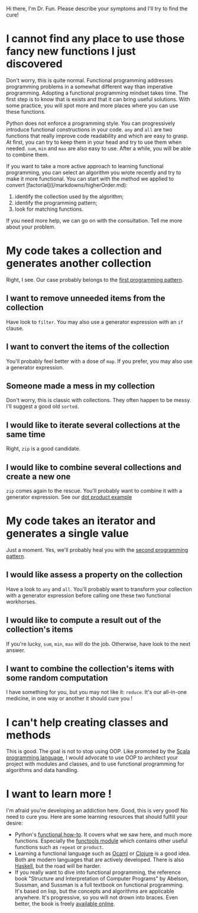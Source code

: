 Hi there, I'm Dr. Fun. Please describe your symptoms and I'll try to find the cure!

# I cannot find any place to use those fancy new functions I just discovered

Don't worry, this is quite normal. Functional programming addresses programming problems in a somewhat different way than imperative programming. Adopting a functional programming mindset takes time. The first step is to know that is exists and that it can bring useful solutions. With some practice, you will spot more and more places where you can use these functions.

Python does not enforce a programming style. You can progressively introduce functional constructions in your code. `any` and `all` are two functions that really improve code readability and which are easy to grasp. At first, you can try to keep them in your head and try to use them when needed. `sum`, `min` and `max` are also easy to use. After a while, you will be able to combine them.

If you want to take a more active approach to learning functional programming, you can select an algorithm you wrote recently and try to make it more functional. You can start with the method we applied to convert [factorial]((/markdowns/higherOrder.md):
 1. identify the collection used by the algorithm;
 2. identify the programming pattern;
 3. look for matching functions.

If you need more help, we can go on with the consultation. Tell me more about your problem.   

# My code takes a collection and generates another collection

Right, I see. Our case probably belongs to the [first programming pattern](/markdowns/higherOrder.md).

## I want to remove unneeded items from the collection

Have look to `filter`. You may also use a generator expression with an `if` clause.  

## I want to convert the items of the collection

You'll probably feel better with a dose of `map`. If you prefer, you may also use a generator expression.

## Someone made a mess in my collection

Don't worry, this is classic with collections. They often happen to be messy. I'll suggest a good old `sorted`.

## I would like to iterate several collections at the same time

Right, `zip` is a good candidate.

## I would like to combine several collections and create a new one

`zip` comes again to the rescue. You'll probably want to combine it with a generator expression. See our [dot product example](/markdowns/collections.md#dotProduct)

# My code takes an iterator and generates a single value

Just a moment. Yes, we'll probably heal you with the [second programming pattern](/markdowns/higherOrder.md#secondPattern).

## I would like assess a property on the collection

Have a look to `any` and `all`. You'll probably want to transform your collection with a generator expression before calling one these two functional workhorses.  

## I would like to compute a result out of the collection's items

If you're lucky, `sum`, `min`, `max` will do the job. Otherwise, have look to the next answer.

## I want to combine the collection's items with some random computation

I have something for you, but you may not like it: `reduce`. It's our all-in-one medicine, in one way or another it should cure you !

# I can't help creating classes and methods

This is good. The goal is not to stop using OOP. Like promoted by the [Scala programming language](http://scala-lang.org/), I would advocate to use OOP to architect your project with modules and classes, and to use functional programming for algorithms and data handling.

# I want to learn more !

I'm afraid you're developing an addiction here. Good, this is very good! No need to cure you. Here are some learning resources that should fulfill your desire:
 * Python's [functional how-to](https://docs.python.org/3/howto/functional.html). It covers what we saw here, and much more functions. Especially the [functools module](https://docs.python.org/3/library/functools.html) which contains other useful functions such as `repeat` or `product`.
 * Learning a functional language such as [Ocaml](http://ocaml.org) or [Clojure](https://clojure.org/) is a good idea. Both are modern languages that are actively developed. There is also [Haskell](https://www.haskell.org/), but the road will be harder.  
 * If you really want to dive into functional programming, the reference book "Structure and Interpretation of Computer Programs" by Abelson, Sussman, and Sussman is a full textbook on functional programming. It's based on lisp, but the concepts and algorithms are applicable anywhere. It's progressive, so you will not drown into braces. Even better, the book is freely [available online](https://github.com/sarabander/sicp).

 